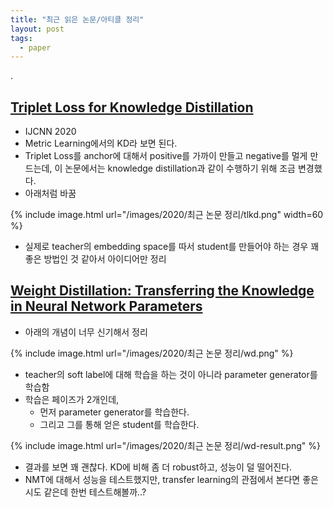 ```yaml
---
title: "최근 읽은 논문/아티클 정리"
layout: post
tags:
  - paper
---
```


.

## [Triplet Loss for Knowledge Distillation](https://arxiv.org/pdf/2004.08116.pdf)

* IJCNN 2020
* Metric Learning에서의 KD라 보면 된다.
* Triplet Loss를 anchor에 대해서 positive를 가까이 만들고 negative를 멀게 만드는데, 이 논문에서는 knowledge distillation과 같이 수행하기 위해 조금 변경했다.
* 아래처럼 바꿈

{% include image.html url="/images/2020/최근 논문 정리/tlkd.png" width=60 %}

* 실제로 teacher의 embedding space를 따서 student를 만들어야 하는 경우 꽤 좋은 방법인 것 같아서 아이디어만 정리

## [Weight Distillation: Transferring the Knowledge in Neural Network Parameters](https://arxiv.org/pdf/2009.09152.pdf)

* 아래의 개념이 너무 신기해서 정리

{% include image.html url="/images/2020/최근 논문 정리/wd.png" %}

* teacher의 soft label에 대해 학습을 하는 것이 아니라 parameter generator를 학습함
* 학습은 페이즈가 2개인데,
  * 먼저 parameter generator를 학습한다.
  * 그리고 그를 통해 얻은 student를 학습한다.

{% include image.html url="/images/2020/최근 논문 정리/wd-result.png" %}

* 결과를 보면 꽤 괜찮다. KD에 비해 좀 더 robust하고, 성능이 덜 떨어진다.
* NMT에 대해서 성능을 테스트했지만, transfer learning의 관점에서 본다면 좋은 시도 같은데 한번 테스트해볼까..?
